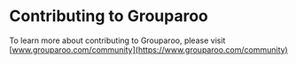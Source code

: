 # Contributing to Grouparoo

To learn more about contributing to Grouparoo, please visit [www.grouparoo.com/community](https://www.grouparoo.com/community)
